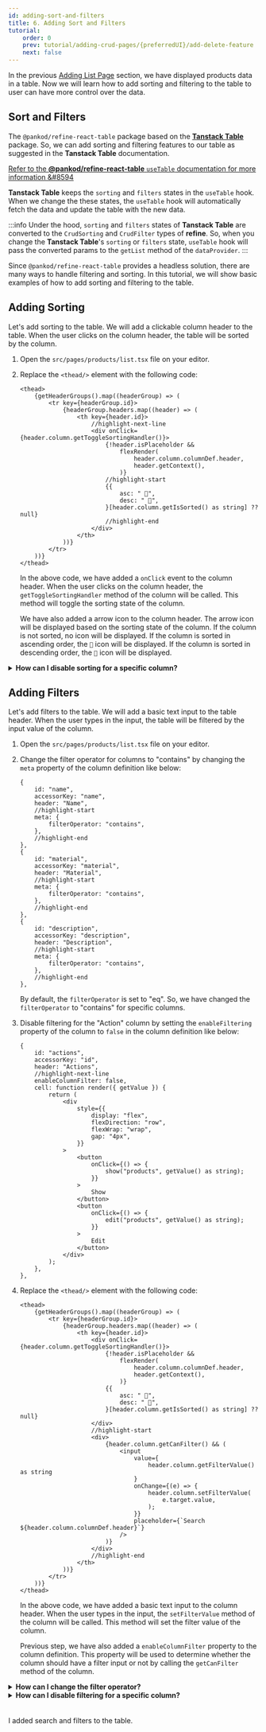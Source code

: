 ```yaml
---
id: adding-sort-and-filters
title: 6. Adding Sort and Filters
tutorial:
    order: 0
    prev: tutorial/adding-crud-pages/{preferredUI}/add-delete-feature
    next: false
---
```


In the previous [Adding List Page](/docs/tutorial/adding-crud-pages/headless/index) section, we have displayed products data in a table. Now we will learn how to add sorting and filtering to the table to user can have more control over the data.

## Sort and Filters

The `@pankod/refine-react-table` package based on the [**Tanstack Table**](https://tanstack.com/table/v8) package. So, we can add sorting and filtering features to our table as suggested in the **Tanstack Table** documentation.

[Refer to the **@pankod/refine-react-table** `useTable` documentation for more information &#8594](/docs/packages/documentation/react-table/)

**Tanstack Table** keeps the `sorting` and `filters` states in the `useTable` hook. When we change the these states, the `useTable` hook will automatically fetch the data and update the table with the new data.

:::info
Under the hood, `sorting` and `filters` states of **Tanstack Table** are converted to the `CrudSorting` and `CrudFilter` types of **refine**. So, when you change the **Tanstack Table**'s `sorting` or `filters` state, `useTable` hook will pass the converted params to the `getList` method of the `dataProvider`.
:::

Since `@pankod/refine-react-table` provides a headless solution, there are many ways to handle filtering and sorting. In this tutorial, we will show basic examples of how to add sorting and filtering to the table.

## Adding Sorting

Let's add sorting to the table. We will add a clickable column header to the table. When the user clicks on the column header, the table will be sorted by the column.

1. Open the `src/pages/products/list.tsx` file on your editor.

2. Replace the `<thead/>` element with the following code:

    ```tsx title="src/pages/products/list.tsx"
    <thead>
        {getHeaderGroups().map((headerGroup) => (
            <tr key={headerGroup.id}>
                {headerGroup.headers.map((header) => (
                    <th key={header.id}>
                        //highlight-next-line
                        <div onClick={header.column.getToggleSortingHandler()}>
                            {!header.isPlaceholder &&
                                flexRender(
                                    header.column.columnDef.header,
                                    header.getContext(),
                                )}
                            //highlight-start
                            {{
                                asc: " 🔼",
                                desc: " 🔽",
                            }[header.column.getIsSorted() as string] ?? null}
                            //highlight-end
                        </div>
                    </th>
                ))}
            </tr>
        ))}
    </thead>
    ```

    In the above code, we have added a `onClick` event to the column header. When the user clicks on the column header, the `getToggleSortingHandler` method of the column will be called. This method will toggle the sorting state of the column.

    We have also added a arrow icon to the column header. The arrow icon will be displayed based on the sorting state of the column. If the column is not sorted, no icon will be displayed. If the column is sorted in ascending order, the `🔼` icon will be displayed. If the column is sorted in descending order, the `🔽` icon will be displayed.

<details>
  <summary><strong>How can I disable sorting for a specific column?</strong></summary>

You can disable sorting for a specific column by setting the `enableSorting` property of the column to `false` in the column definition like below.

```tsx
{
    title: "Category",
    dataIndex: "cagegory",
    //highlight-next-line
    enableSorting: false,
},
```

</details>

## Adding Filters

Let's add filters to the table. We will add a basic text input to the table header. When the user types in the input, the table will be filtered by the input value of the column.

1. Open the `src/pages/products/list.tsx` file on your editor.

2. Change the filter operator for columns to "contains" by changing the `meta` property of the column definition like below:

    ```tsx
    {
        id: "name",
        accessorKey: "name",
        header: "Name",
        //highlight-start
        meta: {
            filterOperator: "contains",
        },
        //highlight-end
    },
    {
        id: "material",
        accessorKey: "material",
        header: "Material",
        //highlight-start
        meta: {
            filterOperator: "contains",
        },
        //highlight-end
    },
    {
        id: "description",
        accessorKey: "description",
        header: "Description",
        //highlight-start
        meta: {
            filterOperator: "contains",
        },
        //highlight-end
    },
    ```

    By default, the `filterOperator` is set to "eq". So, we have changed the `filterOperator` to "contains" for specific columns.

3. Disable filtering for the "Action" column by setting the `enableFiltering` property of the column to `false` in the column definition like below:

    ```tsx
    {
        id: "actions",
        accessorKey: "id",
        header: "Actions",
        //highlight-next-line
        enableColumnFilter: false,
        cell: function render({ getValue }) {
            return (
                <div
                    style={{
                        display: "flex",
                        flexDirection: "row",
                        flexWrap: "wrap",
                        gap: "4px",
                    }}
                >
                    <button
                        onClick={() => {
                            show("products", getValue() as string);
                        }}
                    >
                        Show
                    </button>
                    <button
                        onClick={() => {
                            edit("products", getValue() as string);
                        }}
                    >
                        Edit
                    </button>
                </div>
            );
        },
    },
    ```

4. Replace the `<thead/>` element with the following code:

    ```tsx
    <thead>
        {getHeaderGroups().map((headerGroup) => (
            <tr key={headerGroup.id}>
                {headerGroup.headers.map((header) => (
                    <th key={header.id}>
                        <div onClick={header.column.getToggleSortingHandler()}>
                            {!header.isPlaceholder &&
                                flexRender(
                                    header.column.columnDef.header,
                                    header.getContext(),
                                )}
                            {{
                                asc: " 🔼",
                                desc: " 🔽",
                            }[header.column.getIsSorted() as string] ?? null}
                        </div>
                        //highlight-start
                        <div>
                            {header.column.getCanFilter() && (
                                <input
                                    value={
                                        header.column.getFilterValue() as string
                                    }
                                    onChange={(e) => {
                                        header.column.setFilterValue(
                                            e.target.value,
                                        );
                                    }}
                                    placeholder={`Search ${header.column.columnDef.header}`}
                                />
                            )}
                        </div>
                        //highlight-end
                    </th>
                ))}
            </tr>
        ))}
    </thead>
    ```

    In the above code, we have added a basic text input to the column header. When the user types in the input, the `setFilterValue` method of the column will be called. This method will set the filter value of the column.

    Previous step, we have also added a `enableColumnFilter` property to the column definition. This property will be used to determine whether the column should have a filter input or not by calling the `getCanFilter` method of the column.

<details>
  <summary><strong>How can I change the filter operator?</strong></summary>

By default, filter operator is "eq" for columns. You can change the filter operator by passing the `filterOperator` property to the `meta` in column definition. For example, you can change the filter operator to "eq" like below:

```tsx
{
    title: "Category",
    dataIndex: "category",
    //highlight-start
    meta: {
        filterOperator: "eq",
    },
    //highlight-end
},
```

</details>

<details>
  <summary><strong>How can I disable filtering for a specific column?</strong></summary>

You can disable filtering for a specific column by setting the `enableColumnFilter` property of the column to `false` in the column definition like below.

```tsx
{
    title: "Category",
    dataIndex: "category",
    //highlight-next-line
    enableColumnFilter: false,
},
```

</details>

<br />
<br />

<Checklist>

<ChecklistItem id="add-search-and-filters-headless">
I added search and filters to the table.
</ChecklistItem>

</Checklist>
